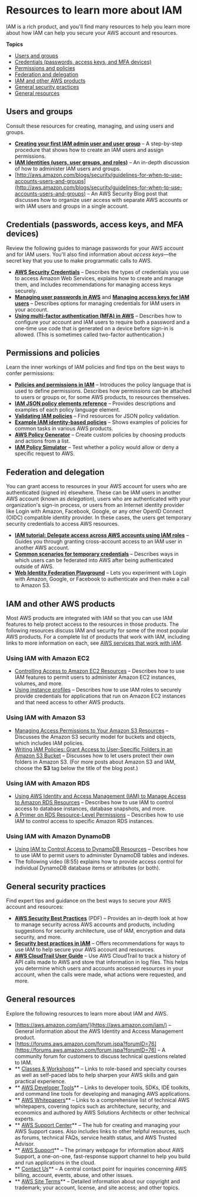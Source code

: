 # Resources to learn more about IAM<a name="resources"></a>

IAM is a rich product, and you'll find many resources to help you learn more about how IAM can help you secure your AWS account and resources\. 

**Topics**
+ [Users and groups](#resources-users-and-groups)
+ [Credentials \(passwords, access keys, and MFA devices\)](#resources-credentials)
+ [Permissions and policies](#resources-permissions-and-policies)
+ [Federation and delegation](#resources-federation-and-delegation)
+ [IAM and other AWS products](#resources-iam-and-other-services)
+ [General security practices](#resources-general-security)
+ [General resources](#resources-general)

## Users and groups<a name="resources-users-and-groups"></a>

Consult these resources for creating, managing, and using users and groups\.
+ **[Creating your first IAM admin user and user group](getting-started_create-admin-group.md)** – A step\-by\-step procedure that shows how to create an IAM users and assign permissions\.
+ **[IAM Identities \(users, user groups, and roles\)](id.md)** – An in\-depth discussion of how to administer IAM users and groups\.
+  [http://aws.amazon.com/blogs/security/guidelines-for-when-to-use-accounts-users-and-groups](http://aws.amazon.com/blogs/security/guidelines-for-when-to-use-accounts-users-and-groups) – An AWS Security Blog post that discusses how to organize user access with separate AWS accounts or with IAM users and groups in a single account\.

## Credentials \(passwords, access keys, and MFA devices\)<a name="resources-credentials"></a>

Review the following guides to manage passwords for your AWS account and for IAM users\. You'll also find information about *access keys*—the secret key that you use to make programmatic calls to AWS\.
+ **[AWS Security Credentials](https://docs.aws.amazon.com/general/latest/gr/aws-security-credentials.html)** – Describes the types of credentials you use to access Amazon Web Services, explains how to create and manage them, and includes recommendations for managing access keys securely\.
+ **[Managing user passwords in AWS](id_credentials_passwords.md)** and **[Managing access keys for IAM users](id_credentials_access-keys.md)** – Describes options for managing credentials for IAM users in your account\.
+  **[Using multi\-factor authentication \(MFA\) in AWS](id_credentials_mfa.md)** – Describes how to configure your account and IAM users to require both a password and a one\-time use code that is generated on a device before sign\-in is allowed\. \(This is sometimes called two\-factor authentication\.\)

## Permissions and policies<a name="resources-permissions-and-policies"></a>

Learn the inner workings of IAM policies and find tips on the best ways to confer permissions:
+ **[Policies and permissions in IAM](access_policies.md)** – Introduces the policy language that is used to define permissions\. Describes how permissions can be attached to users or groups or, for some AWS products, to resources themselves\.
+  **[IAM JSON policy elements reference](reference_policies_elements.md)** – Provides descriptions and examples of each policy language element\.
+ **[Validating IAM policies](access_policies_policy-validator.md)** – Find resources for JSON policy validation\.
+  **[Example IAM identity\-based policies](access_policies_examples.md)** – Shows examples of policies for common tasks in various AWS products\.
+ **[AWS Policy Generator](http://aws.amazon.com/blogs/aws/aws-policy-generator/)** – Create custom policies by choosing products and actions from a list\.
+  **[IAM Policy Simulator](https://policysim.aws.amazon.com/)** – Test whether a policy would allow or deny a specific request to AWS\.

## Federation and delegation<a name="resources-federation-and-delegation"></a>

You can grant access to resources in your AWS account for users who are authenticated \(signed in\) elsewhere\. These can be IAM users in another AWS account \(known as *delegation*\), users who are authenticated with your organization's sign\-in process, or users from an Internet identity provider like Login with Amazon, Facebook, Google, or any other OpenID Connect \(OIDC\) compatible identity provider\. In these cases, the users get temporary security credentials to access AWS resources\. 
+  **[IAM tutorial: Delegate access across AWS accounts using IAM roles](tutorial_cross-account-with-roles.md)** – Guides you through granting cross\-account access to an IAM user in another AWS account\. 
+ **[Common scenarios for temporary credentials](id_credentials_temp.md#sts-introduction)** – Describes ways in which users can be federated into AWS after being authenticated outside of AWS\. 
+ **[Web Identity Federation Playground](http://aws.amazon.com/blogs/aws/the-aws-web-identity-federation-playground/)** – Lets you experiment with Login with Amazon, Google, or Facebook to authenticate and then make a call to Amazon S3\. 

## IAM and other AWS products<a name="resources-iam-and-other-services"></a>

Most AWS products are integrated with IAM so that you can use IAM features to help protect access to the resources in those products\. The following resources discuss IAM and security for some of the most popular AWS products\. For a complete list of products that work with IAM, including links to more information on each, see [AWS services that work with IAM](reference_aws-services-that-work-with-iam.md)\. 

### Using IAM with Amazon EC2<a name="resources-iam-and-ec2"></a>
+ [Controlling Access to Amazon EC2 Resources](https://docs.aws.amazon.com/AWSEC2/latest/UserGuide/UsingIAM.html) – Describes how to use IAM features to permit users to administer Amazon EC2 instances, volumes, and more\.
+  [Using instance profiles](id_roles_use_switch-role-ec2_instance-profiles.md) – Describes how to use IAM roles to securely provide credentials for applications that run on Amazon EC2 instances and that need access to other AWS products\. 

### Using IAM with Amazon S3<a name="resources-iam-and-s3"></a>
+ [Managing Access Permissions to Your Amazon S3 Resources](https://docs.aws.amazon.com/AmazonS3/latest/dev/s3-access-control.html) – Discusses the Amazon S3 security model for buckets and objects, which includes IAM policies\.
+ [ Writing IAM Policies: Grant Access to User\-Specific Folders in an Amazon S3 Bucket](http://aws.amazon.com/blogs/security/writing-iam-policies-grant-access-to-user-specific-folders-in-an-amazon-s3-bucket) – Discusses how to let users protect their own folders in Amazon S3\. \(For more posts about Amazon S3 and IAM, choose the **S3** tag below the title of the blog post\.\) 

### Using IAM with Amazon RDS<a name="resources-iam-and-rds"></a>
+ [Using AWS Identity and Access Management \(IAM\) to Manage Access to Amazon RDS Resources](https://docs.aws.amazon.com/AmazonRDS/latest/UserGuide/UsingWithRDS.IAM.html) – Describes how to use IAM to control access to database instances, database snapshots, and more\. 
+ [A Primer on RDS Resource\-Level Permissions](http://aws.amazon.com/blogs/security/a-primer-on-rds-resource-level-permissions) – Describes how to use IAM to control access to specific Amazon RDS instances\. 

### Using IAM with Amazon DynamoDB<a name="resources-iam-and-ddb"></a>
+ [Using IAM to Control Access to DynamoDB Resources](https://docs.aws.amazon.com/amazondynamodb/latest/developerguide/UsingIAMWithDDB.html) – Describes how to use IAM to permit users to administer DynamoDB tables and indexes\. 
+ The following video \(8:55\) explains how to provide access control for individual DynamoDB database items or attributes \(or both\)\. 

## General security practices<a name="resources-general-security"></a>

Find expert tips and guidance on the best ways to secure your AWS account and resources:
+ **[AWS Security Best Practices](https://d0.awsstatic.com/whitepapers/Security/AWS_Security_Best_Practices.pdf)** \(PDF\) – Provides an in\-depth look at how to manage security across AWS accounts and products, including suggestions for security architecture, use of IAM, encryption and data security, and more\. 
+ **[Security best practices in IAM](best-practices.md)** – Offers recommendations for ways to use IAM to help secure your AWS account and resources\. 
+ **[AWS CloudTrail User Guide](https://docs.aws.amazon.com/awscloudtrail/latest/userguide/)** – Use AWS CloudTrail to track a history of API calls made to AWS and store that information in log files\. This helps you determine which users and accounts accessed resources in your account, when the calls were made, what actions were requested, and more\. 

## General resources<a name="resources-general"></a>

Explore the following resources to learn more about IAM and AWS\. 
+ [https://aws.amazon.com/iam/](https://aws.amazon.com/iam/) – General information about the AWS Identity and Access Management product\.
+ [https://forums.aws.amazon.com/forum.jspa?forumID=76](https://forums.aws.amazon.com/forum.jspa?forumID=76) – A community forum for customers to discuss technical questions related to IAM\. 
+ ** [Classes & Workshops](https://aws.amazon.com/training/course-descriptions/)** – Links to role\-based and specialty courses as well as self\-paced labs to help sharpen your AWS skills and gain practical experience\.
+ ** [AWS Developer Tools](https://aws.amazon.com/tools/)** – Links to developer tools, SDKs, IDE toolkits, and command line tools for developing and managing AWS applications\.
+ ** [AWS Whitepapers](https://aws.amazon.com/whitepapers/)** – Links to a comprehensive list of technical AWS whitepapers, covering topics such as architecture, security, and economics and authored by AWS Solutions Architects or other technical experts\.
+ ** [AWS Support Center](https://console.aws.amazon.com/support/home#/)** – The hub for creating and managing your AWS Support cases\. Also includes links to other helpful resources, such as forums, technical FAQs, service health status, and AWS Trusted Advisor\.
+ ** [AWS Support](https://aws.amazon.com/premiumsupport/)** – The primary webpage for information about AWS Support, a one\-on\-one, fast\-response support channel to help you build and run applications in the cloud\.
+ ** [Contact Us](https://aws.amazon.com/contact-us/)** – A central contact point for inquiries concerning AWS billing, account, events, abuse, and other issues\. 
+ ** [AWS Site Terms](https://aws.amazon.com/terms/)** – Detailed information about our copyright and trademark; your account, license, and site access; and other topics\.